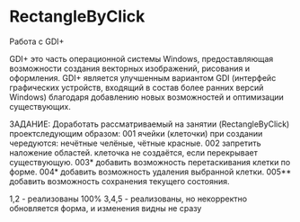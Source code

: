 # RectangleByClick
Работа с GDI+

GDI+ это часть операционной системы Windows, предоставляющая возможности создания векторных изображений, рисования и оформления. GDI+ является улучшенным вариантом GDI (интерфейс графических устройств, входящий в состав более ранних версий Windows) благодаря добавлению новых возможностей и оптимизации существующих.

ЗАДАНИЕ:
Доработать рассматриваемый на занятии (RectangleByClick) проектследующим образом:
001 ячейки (клеточки) при создании чередуются: нечётные челёные, чётные красные.
002 запретить наложение областей. клеточка не создаётся, если перекрывает существующую.
003* добавить возможность перетаскивания клетки по форме. 
004* добавить возможность удаления выбранной клетки.
005** добавить возможность сохранения текущего состояния.

1,2 - реализованы 100%
3,4,5 - реализованы, но некорректно обновляется форма, и изменения видны не сразу
